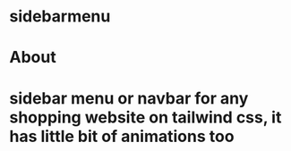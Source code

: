 # sidebarmenu

<h1> About <h1>
sidebar menu or navbar for any shopping website on tailwind css, it has little bit of animations too  
